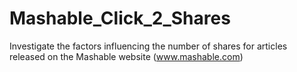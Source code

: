 # Mashable_Click_2_Shares
Investigate the factors influencing the number of shares for articles released on the Mashable website (www.mashable.com)
